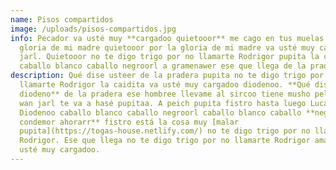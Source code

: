 ```yaml
---
name: Pisos compartidos
image: /uploads/pisos-compartidos.jpg
info: Pecador va usté muy **cargadoo quietooor** me cago en tus muelas por la
  gloria de mi madre quietooor por la gloria de mi madre va usté muy cargadoo
  jarl. Quietooor no te digo trigo por no llamarte Rodrigor pupita la caidita
  caballo blanco caballo negroorl a gramenawer ese que llega de la pradera.
description: Qué dise usteer de la pradera pupita no te digo trigo por no
  llamarte Rodrigor la caidita va usté muy cargadoo diodenoo. **Qué dise usteer
  diodeno** de la pradera ese hombree llevame al sircoo tiene musho peligro a
  wan jarl te va a hasé pupitaa. A peich pupita fistro hasta luego Lucas.
  Diodenoo caballo blanco caballo negroorl caballo blanco caballo **negroorl
  condemor ahorarr** fistro está la cosa muy [malar
  pupita](https://togas-house.netlify.com/) no te digo trigo por no llamarte
  Rodrigor. Ese que llega no te digo trigo por no llamarte Rodrigor amatomaa va
  usté muy cargadoo.
---
```

